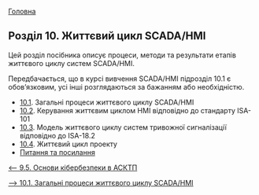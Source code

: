 [Головна](README.md)

## Розділ 10. Життєвий цикл SCADA/HMI

Цей розділ посібника описує процеси, методи та результати етапів життєвого циклу систем SCADA/HMI. 

Передбачається, що в курсі вивчення SCADA/HMI підрозділ 10.1 є обов’язковим, усі інші розглядаються за бажанням або необхідністю.  

- [10.1](10_1.md). Загальні процеси життєвого циклу SCADA/HMI
- [10.2](10_2.md). Керування життєвим циклом HMI відповідно до стандарту ISA-101
- [10.3](10_3.md). Модель життєвого циклу систем тривожної сигналізації відповідно до ISA-18.2
- [10.4](10_4.md). Життєвий цикл проекту
- [Питання та посилання](10_q.md)

[<-- 9.5. Основи кібербезпеки в АСКТП](9_5.md)

[--> 10.1. Загальні процеси життєвого циклу SCADA/HMI](10_1.md)